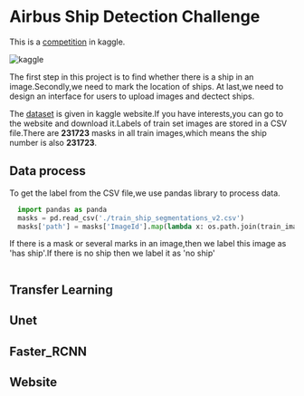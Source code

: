 Airbus Ship Detection Challenge
=

This is a [competition](https://www.kaggle.com/c/airbus-ship-detection) in kaggle.

![kaggle](https://storage.googleapis.com/kaggle-media/competitions/Airbus/ships.jpg)

The first step in this project is to find whether there is a ship in an image.Secondly,we need to mark the location of ships.
At last,we need to design an interface for users to upload images and dectect ships.

The [dataset](https://www.kaggle.com/c/airbus-ship-detection/data) is given in kaggle website.If you have interests,you can go to the website and download it.Labels of train set images are stored in a CSV file.There are **231723** masks in all train images,which means the ship number is also **231723**.

Data process
-
To get the label from the CSV file,we use pandas library to process data.
```python
  import pandas as panda
  masks = pd.read_csv('./train_ship_segmentations_v2.csv')
  masks['path'] = masks['ImageId'].map(lambda x: os.path.join(train_image_dir, x))
```

If there is a mask or several marks in an image,then we label this image as 'has ship'.If there is no ship then we label it 
as 'no ship'

```python

```

Transfer Learning
-

Unet
-

Faster_RCNN
-

Website
-








